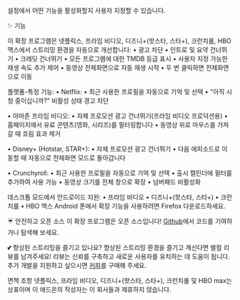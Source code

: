 설정에서 어떤 기능을 활성화할지 사용자 지정할 수 있습니다.

✨ 기능

이 확장 프로그램은 넷플릭스, 프라임 비디오, 디즈니+(핫스타, 스타+), 크런치롤, HBO 맥스에서 스트리밍 환경을 자동으로 개선합니다:
  • 광고 차단
  • 인트로 및 요약 건너뛰기
  • 크레딧 건너뛰기
  • 모든 프로그램에 대한 TMDB 등급 표시
  • 사용자 지정 가능한 재생 속도 추가 제어
  • 동영상 전체화면으로 자동 재생 시작
  • 두 번 클릭하면 전체화면으로 이동

플랫폼-특정 기능:
  • Netflix:
      • 최근 사용한 프로필을 자동으로 기억 및 선택
      • "아직 시청 중이십니까?" 비활성 상태 경고 차단
  • 아마존 프라임 비디오:
      • 자체 프로모션 광고 건너뛰기(프라임 비디오 프로덕션용)
      • 홈페이지에서 유료 콘텐츠(영화, 시리즈)를 필터링합니다
      • 동영상 위로 마우스를 가져갈 때 흐림 효과 제거
  • Disney+ (Hotstar, STAR+):
      • 자체 프로모션 광고 건너뛰기
      • 다음 에피소드로 이동할 때 자동으로 전체화면 모드로 돌아갑니다
  • Crunchyroll:
      • 최근 사용한 프로필을 자동으로 기억 및 선택
      • 출시 캘린더에 필터를 추가하여 사용 가능
      • 동영상 크기를 전체 창으로 확장
      • 넘버패드 비활성화
데스크톱 모드에서 안드로이드 지원:
  • 프라임 비디오
  • 디즈니+(핫스타, 스타+)
  • 크런치롤
  • HBO 맥스
Android 폰에서 확장 기능을 사용하려면 Firefox 다운로드하세요.

☔ 안전하고 오픈 소스
이 확장 프로그램은 오픈 소스입니다! [Github](https://github.com/Dreamlinerm/Netflix-Prime-Auto-Skip)에서 코드를 기여하거나 탐색해 보세요.

💕 향상된 스트리밍을 즐기고 있나요? 
향상된 스트리밍 환경을 즐기고 계신다면 별점 리뷰를 남겨주세요! 리뷰는 신뢰를 구축하고 새로운 사용자를 유치하는 데 도움이 됩니다.
추가 개발을 지원하고 싶으시면 <a href='https://github.com/sponsors/Dreamlinerm' target='_blank'>커피</a>를 구매해 주세요.

면책 조항
넷플릭스, 프라임 비디오, 디즈니+(핫스타, 스타+), 크런치롤 및 HBO max는 상표이며 이 애드온의 작성자는 이 회사들과 제휴하지 않습니다.